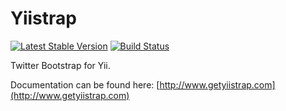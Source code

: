 Yiistrap
========

[![Latest Stable Version](https://poser.pugx.org/crisu83/yiistrap/v/stable.png)](https://packagist.org/packages/crisu83/yiistrap)
[![Build Status](https://travis-ci.org/Crisu83/yiistrap.png)](https://travis-ci.org/Crisu83/yiistrap)

Twitter Bootstrap for Yii.

Documentation can be found here:
[http://www.getyiistrap.com](http://www.getyiistrap.com)
